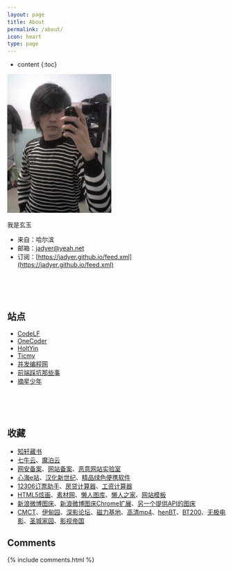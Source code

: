 ```yaml
---
layout: page
title: About
permalink: /about/
icon: heart
type: page
---
```


* content
{:toc}


![](/img/myself.jpg)

我是玄玉

* 来自：哈尔滨
* 邮箱：[jadyer@yeah.net](mailto:jadyer@yeah.net)
* 订阅：[https://jadyer.github.io/feed.xml](https://jadyer.github.io/feed.xml)
<br/>
<br/>
<br/>

## 站点

* [CodeLF](https://unbug.github.io/codelf/)
* [OneCoder](http://www.coderli.com)
* [HoltYin](https://holtyin.github.io/)
* [Ticmy](http://www.ticmy.com)
* [并发编程网](http://ifeve.com)
* [前端踩坑那些事](https://www.febugs.com/)
* [摘星少年](http://cmin.me/)
<br/>
<br/>
<br/>

## 收藏

* [知轩藏书](http://www.zxcs8.com)
* [七牛云](http://www.qiniu.com/)、[魔泊云](https://www.mopaas.com/)
* [网安备案](http://www.beian.gov.cn)、[网站备案](http://www.miitbeian.gov.cn)、[恶意网站实验室](http://www.mwsl.org.cn)
* [心海e站](http://hrtsea.com)、[汉化新世纪](http://www.hanzify.org)、[精品绿色便携软件](http://www.portablesoft.org)
* [12306订票助手](http://www.fishlee.net)、[房贷计算器](http://fangd.sinaapp.com)、[工资计算器](http://salarycalculator.sinaapp.com/city/chongqing)
* [HTML5炫画](http://www.html5tricks.com)、[素材网](http://www.xwcms.net)、[懒人图库](http://www.lanrentuku.com)、[懒人之家](http://www.lanrenzhijia.com)、[网站模板](http://www.mycodes.net/153/)
* [新浪微博图床](http://weibo.com/minipublish)、[新浪微博图床Chrome扩展](https://github.com/Suxiaogang/WeiboPicBed)、[另一个提供API的图床](https://sm.ms/)
* [CMCT](https://cmct.tv/?fromuid=72191)、[伊甸园](http://bbs.sfile2012.com)、[深影论坛](http://www.shinybbs.com)、[磁力基地](http://www.cilijidi.com/)、[高清mp4](http://www.mp4ba.la)、[henBT](http://www.henbt.com)、[BT200](http://www.bt200.com)、[无极电影](http://bbs.btwuji.com)、[圣城家园](http://hdscg.com)、[影视帝国](http://www.y4dg.cc)

## Comments

{% include comments.html %}